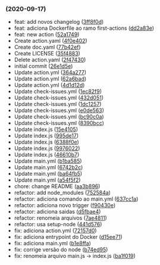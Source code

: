 ###  (2020-09-17)

* feat: add novos changelog ([3ff8f0d](https://github.com/opencart-extension/hello-github-actions/commit/3ff8f0d))
* feat: adiciona Dockerfile ao ramo first-actions ([dd2a83e](https://github.com/opencart-extension/hello-github-actions/commit/dd2a83e))
* feat: new action ([52a1749](https://github.com/opencart-extension/hello-github-actions/commit/52a1749))
* Create action.yaml ([4f0e402](https://github.com/opencart-extension/hello-github-actions/commit/4f0e402))
* Create doc.yaml ([77b42ef](https://github.com/opencart-extension/hello-github-actions/commit/77b42ef))
* Create LICENSE ([35f4883](https://github.com/opencart-extension/hello-github-actions/commit/35f4883))
* Delete action.yaml ([2f47430](https://github.com/opencart-extension/hello-github-actions/commit/2f47430))
* initial commit ([26e1d5e](https://github.com/opencart-extension/hello-github-actions/commit/26e1d5e))
* Update action.yml ([364a277](https://github.com/opencart-extension/hello-github-actions/commit/364a277))
* Update action.yml ([62a6bad](https://github.com/opencart-extension/hello-github-actions/commit/62a6bad))
* Update action.yml ([4d1d12d](https://github.com/opencart-extension/hello-github-actions/commit/4d1d12d))
* Update check-issues.yml ([1ec82f9](https://github.com/opencart-extension/hello-github-actions/commit/1ec82f9))
* Update check-issues.yml ([432d051](https://github.com/opencart-extension/hello-github-actions/commit/432d051))
* Update check-issues.yml ([1dc1257](https://github.com/opencart-extension/hello-github-actions/commit/1dc1257))
* Update check-issues.yml ([e0de563](https://github.com/opencart-extension/hello-github-actions/commit/e0de563))
* Update check-issues.yml ([bc90c0a](https://github.com/opencart-extension/hello-github-actions/commit/bc90c0a))
* Update check-issues.yml ([8390bcc](https://github.com/opencart-extension/hello-github-actions/commit/8390bcc))
* Update index.js ([15e4105](https://github.com/opencart-extension/hello-github-actions/commit/15e4105))
* Update index.js ([995de17](https://github.com/opencart-extension/hello-github-actions/commit/995de17))
* Update index.js ([6388f0e](https://github.com/opencart-extension/hello-github-actions/commit/6388f0e))
* Update index.js ([9976022](https://github.com/opencart-extension/hello-github-actions/commit/9976022))
* Update index.js ([46610b7](https://github.com/opencart-extension/hello-github-actions/commit/46610b7))
* Update main.yml ([b1ba585](https://github.com/opencart-extension/hello-github-actions/commit/b1ba585))
* Update main.yml ([6742b2c](https://github.com/opencart-extension/hello-github-actions/commit/6742b2c))
* Update main.yml ([ba64fb5](https://github.com/opencart-extension/hello-github-actions/commit/ba64fb5))
* Update main.yml ([a54f5f2](https://github.com/opencart-extension/hello-github-actions/commit/a54f5f2))
* chore: change README ([aa3b896](https://github.com/opencart-extension/hello-github-actions/commit/aa3b896))
* refactor: add node_modules ([752584a](https://github.com/opencart-extension/hello-github-actions/commit/752584a))
* refactor: adiciona comando ao main.yml ([637cc1a](https://github.com/opencart-extension/hello-github-actions/commit/637cc1a))
* refactor: adiciona novo trigger ([f90430e](https://github.com/opencart-extension/hello-github-actions/commit/f90430e))
* refactor: adiciona saidas ([d5fbae4](https://github.com/opencart-extension/hello-github-actions/commit/d5fbae4))
* refactor: renomeia arquivos ([7ae4811](https://github.com/opencart-extension/hello-github-actions/commit/7ae4811))
* refactor: usa setup-node ([441d576](https://github.com/opencart-extension/hello-github-actions/commit/441d576))
* fix: adiciona action.yml ([72157d0](https://github.com/opencart-extension/hello-github-actions/commit/72157d0))
* fix: adiciona entrypoint do Docker ([d15ee71](https://github.com/opencart-extension/hello-github-actions/commit/d15ee71))
* fix: adiciona main.yml ([b1e8ffa](https://github.com/opencart-extension/hello-github-actions/commit/b1e8ffa))
* fix: corrige versão do node ([b74ed95](https://github.com/opencart-extension/hello-github-actions/commit/b74ed95))
* fix: renomeia arquivo main.js -> index.js ([ba1f019](https://github.com/opencart-extension/hello-github-actions/commit/ba1f019))



